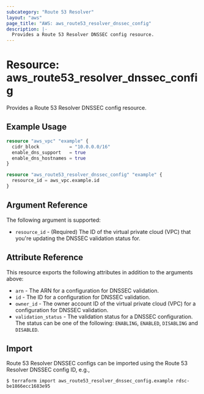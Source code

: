 ```yaml
---
subcategory: "Route 53 Resolver"
layout: "aws"
page_title: "AWS: aws_route53_resolver_dnssec_config"
description: |-
  Provides a Route 53 Resolver DNSSEC config resource.
---
```


# Resource: aws_route53_resolver_dnssec_config

Provides a Route 53 Resolver DNSSEC config resource.

## Example Usage

```terraform
resource "aws_vpc" "example" {
  cidr_block           = "10.0.0.0/16"
  enable_dns_support   = true
  enable_dns_hostnames = true
}

resource "aws_route53_resolver_dnssec_config" "example" {
  resource_id = aws_vpc.example.id
}
```

## Argument Reference

The following argument is supported:

* `resource_id` - (Required) The ID of the virtual private cloud (VPC) that you're updating the DNSSEC validation status for.

## Attribute Reference

This resource exports the following attributes in addition to the arguments above:

* `arn` - The ARN for a configuration for DNSSEC validation.
* `id` - The ID for a configuration for DNSSEC validation.
* `owner_id` - The owner account ID of the virtual private cloud (VPC) for a configuration for DNSSEC validation.
* `validation_status` - The validation status for a DNSSEC configuration. The status can be one of the following: `ENABLING`, `ENABLED`, `DISABLING` and `DISABLED`.

## Import

 Route 53 Resolver DNSSEC configs can be imported using the Route 53 Resolver DNSSEC config ID, e.g.,

```
$ terraform import aws_route53_resolver_dnssec_config.example rdsc-be1866ecc1683e95
```
